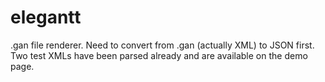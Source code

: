 # elegantt
.gan file renderer. Need to convert from .gan (actually XML) to JSON first. Two test XMLs have been parsed already and are available on the demo page.
